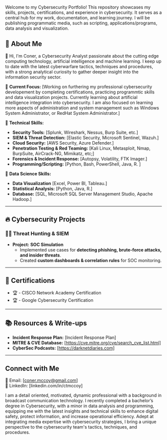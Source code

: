 Welcome to my Cybersecurity Portfolio! This repository showcases my skills, projects, certifications, and experience in cybersecurity. It serves as a central hub for my work, documentation, and learning journey.  I will be publishing programmatic media, such as scripting, applications/programs, data analysis and visualization.

## 📌 About Me

👋 Hi, I'm Coner, a Cybersecurity Analyst passionate about the cutting edge computing technology, artificial intelligence and machine learning.  I keep up to date with the latest cyberwarfare tactics, techniques and procedures, with a strong analytical curiosity to gather deeper insight into the information security sector.

🔹 **Current Focus:** [Working on furthering my professional cybersecurity developement by completing certifications, practicing programmtic skills and data visualization projects.  Currently learning about artificial intelligence integration into cybersecurity.  I am also focused on learning more aspects of administration and system management such as Windows System Administrator, or RedHat System Administrator.]

🔹 **Technical Skills:**
   - **Security Tools:** [Splunk, Wireshark, Nessus, Burp Suite, etc.]
   - **SIEM & Threat Detection:** [Elastic Security, Microsoft Sentinel, Wazuh.]
   - **Cloud Security:** [AWS Security, Azure Defender.]
   - **Penetration Testing & Red Teaming:** [Kali Linux, Metasploit, Nmap, BurpSuite, AirCrack-NG, Mimikatz, etc;]
   - **Forensics & Incident Response:** [Autopsy, Volatility, FTK Imager.]
   - **Programming/Scripting:** [Python, Bash, PowerShell, Java, R. ]

🔹 **Data Science Skills:**
   - **Data Visualization** [Excel, Power BI, Tableau.]
   - **Statistical Analysis:** [Python, Java, R.]
   - **Database:** [SQL, Microsoft SQL Server Management Studio, Apache Hadoop.]
---

## 🔥 Cybersecurity Projects

### 🕵️‍♂️ Threat Hunting & SIEM
- **Project:** **SOC Simulation**
  - Implemented use cases for **detecting phishing, brute-force attacks, and insider threats**.
  - Created **custom dashboards & correlation rules** for SOC monitoring.
---

## 📜 Certifications
- 🏆 - CISCO Network Academy Certification
- 🏆 - Google Cybersecurity Certification

---

## 📚 Resources & Write-ups
- **Incident Response Plan:** [Incident Response Plan]
- **MITRE & CVE Database:** [https://cve.mitre.org/cve/search_cve_list.html]
- **CyberSec Podcasts:** [https://darknetdiaries.com]

---

## Connect with Me
📧 Email: [coner.mccoy@gmail.com]  
💼 LinkedIn: [linkedin.com/in/ctmccoy]    


I am a detail oriented, motivated, dynamic professional with a background in broadcast communication technology. I recently completed a bachelor’s degree in Cybersecurity, with a minor in data analysis and programming, equipping me with the latest insights and technical skills to enhance digital safety, protect information, and increase operational efficiency. Adept at integrating media expertise with cybersecurity strategies, I bring a unique perspective to the cybersecurity team's tactics, techniques, and procedures.
